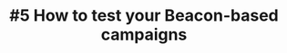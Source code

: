 ---
layout: video-iframe
title: "#5 How to test your Beacon-based campaigns"
previewImage: /images/videos/video05-how-to-test-your-beacon-based-campaigns.png
description: "This tutorial shows you how to use the Sensorberg Showcase app, - available for iOS and Android - to be sure that all of your Beacons work properly, and to test your campaigns on smartphones and tablets."

video_url: "https://www.youtube.com/embed/ArUFbnASuKs?rel=0&amp;showinfo=0"
length : "5:04"
category: gettingStarted

see_also_text: "#7 How to solve Beacon infrastructure problems"
see_also_image_path: "/images/videos/video07-how-to-solve-beacon-infrastructure-problems.png"
see_also_link: "/videos-iframe/07-How-to-solve-beacon-infrastructure-problems/"

---